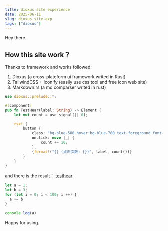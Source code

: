 ```yaml
---
title: dioxus site experience
date: 2025-06-11
slug: dioxus_site-exp
tags: ["dioxus"]
---
```


Hey there.

## How this site work？

Thanks to framework and works followed:
1. Dioxus (a cross-plateform ui framework writed in Rust)
2. TailwindCSS + Iconify (easily use css tool and free icon web site)
3. Markdown.rs (a md comparser writed in rust)

```rust
use dioxus::prelude::*;

#[component]
pub fn TestHear(label: String) -> Element {
    let mut count = use_signal(|| 0);

    rsx! {
        button {
            class: "bg-blue-500 hover:bg-blue-700 text-foreground font-bold py-2 px-4 rounded",
            onclick: move |_| {
                count += 10;
            },
            {format!("{} (点击次数: {})", label, count())}
        }
    }
}
```
and there is the result：
[testhear](interactive:TestHear)


```js
let a = 1;
let b = 3;
for (let i = 0; i < 100; i ++) {
  a += b
}

console.log(a)
```

Happy for using.
